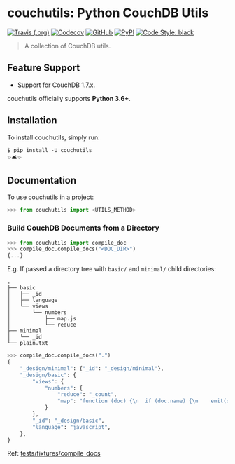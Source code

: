 # couchutils: Python CouchDB Utils

[![Travis (.org)](https://img.shields.io/travis/rwanyoike/couchutils.svg)](https://travis-ci.org/rwanyoike/couchutils)
[![Codecov](https://img.shields.io/codecov/c/gh/rwanyoike/couchutils.svg)](https://codecov.io/gh/rwanyoike/couchutils)
[![GitHub](https://img.shields.io/github/license/rwanyoike/couchutils)](LICENSE)
[![PyPI](https://img.shields.io/pypi/v/couchutils.svg)](https://pypi.python.org/pypi/couchutils)
[![Code Style: black](https://img.shields.io/badge/code%20style-black-000000.svg)](https://github.com/psf/black)

> A collection of CouchDB utils.

## Feature Support

- Support for CouchDB 1.7.x.

couchutils officially supports **Python 3.6+**.

## Installation

To install couchutils, simply run:

```shell
$ pip install -U couchutils
✨🛋✨
```

## Documentation

To use couchutils in a project:

```python
>>> from couchutils import <UTILS_METHOD>
```

### Build CouchDB Documents from a Directory

```python
>>> from couchutils import compile_doc
>>> compile_doc.compile_docs("<DOC_DIR>")
{...}
```

E.g. If passed a directory tree with `basic/` and `minimal/` child directories:

```
.
├── basic
│   ├── _id
│   ├── language
│   └── views
│       └── numbers
│           ├── map.js
│           └── reduce
├── minimal
│   └── _id
└── plain.txt
```

```python
>>> compile_doc.compile_docs(".")
{
    "_design/minimal": {"_id": "_design/minimal"},
    "_design/basic": {
        "views": {
            "numbers": {
                "reduce": "_count",
                "map": "function (doc) {\n  if (doc.name) {\n    emit(doc.name, null);\n  }\n}",
            }
        },
        "_id": "_design/basic",
        "language": "javascript",
    },
}
```

Ref: [tests/fixtures/compile_docs](tests/fixtures/compile_docs)
